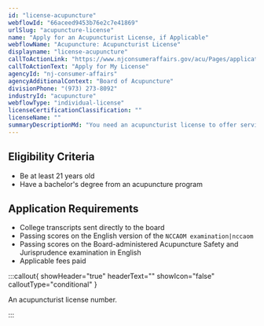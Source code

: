 ```yaml
---
id: "license-acupuncture"
webflowId: "66aceed9453b76e2c7e41869"
urlSlug: "acupuncture-license"
name: "Apply for an Acupuncturist License, if Applicable"
webflowName: "Acupuncture: Acupuncturist License"
displayname: "license-acupuncture"
callToActionLink: "https://www.njconsumeraffairs.gov/acu/Pages/applications.aspx"
callToActionText: "Apply for My License"
agencyId: "nj-consumer-affairs"
agencyAdditionalContext: "Board of Acupuncture"
divisionPhone: "(973) 273-8092"
industryId: "acupuncture"
webflowType: "individual-license"
licenseCertificationClassification: ""
licenseName: ""
summaryDescriptionMd: "You need an acupuncturist license to offer services as an acupuncturist."
---
```


## Eligibility Criteria

- Be at least 21 years old
- Have a bachelor's degree from an acupuncture program

## Application Requirements

- College transcripts sent directly to the board
- Passing scores on the English version of the `NCCAOM examination|nccaom`
- Passing scores on the Board-administered Acupuncture Safety and Jurisprudence examination in English
- Applicable fees paid

:::callout{ showHeader="true" headerText="" showIcon="false" calloutType="conditional" }

An acupuncturist license number.

:::

